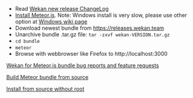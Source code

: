 - Read [Wekan new release ChangeLog](https://github.com/wekan/wekan/blob/master/CHANGELOG.md)
- [Install Meteor.js](https://www.meteor.com/install). Note: Windows install is very slow, please use other option at [Windows wiki page](https://github.com/wekan/wekan/wiki/Windows)
- Download newest bundle from https://releases.wekan.team
- Unarchive bundle .tar.gz file: `tar -zxvf wekan-VERSION.tar.gz`
- `cd bundle`
- `meteor`
- Browse with webbrowser like Firefox to http://localhost:3000

[Wekan for Meteor.js bundle bug reports and feature requests](https://github.com/wekan/wekan/issues)

[Build Meteor bundle from source](https://github.com/wekan/wekan/wiki/Source)

[Install from source without root](https://github.com/wekan/wekan/wiki/Install-from-source-without-root)